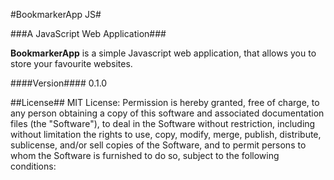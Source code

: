 #BookmarkerApp JS#


###A JavaScript Web Application###

**BookmarkerApp** is a simple Javascript web application, that allows you to store your favourite websites.

####Version####
0.1.0

##License##
MIT License:
Permission is hereby granted, free of charge, to any person obtaining a copy of this software and associated documentation files (the "Software"), to deal in the Software without restriction, including without limitation the rights to use, copy, modify, merge, publish, distribute, sublicense, and/or sell copies of the Software, and to permit persons to whom the Software is furnished to do so, subject to the following conditions:


